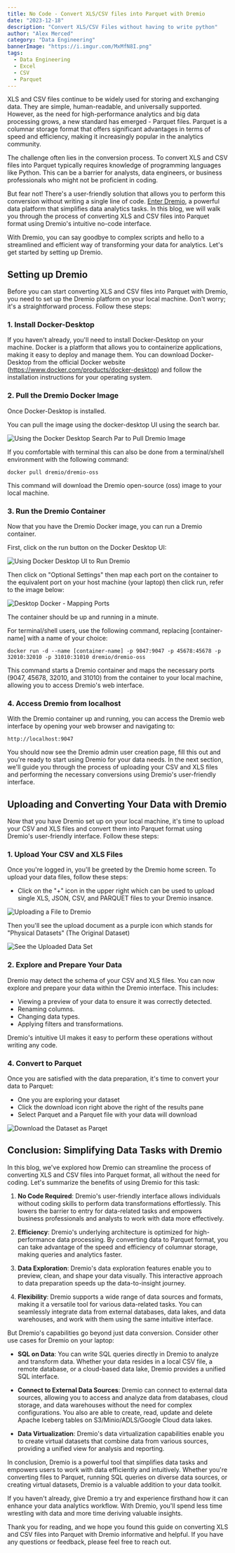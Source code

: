 ```yaml
---
title: No Code - Convert XLS/CSV files into Parquet with Dremio
date: "2023-12-18"
description: "Convert XLS/CSV Files without having to write python"
author: "Alex Merced"
category: "Data Engineering"
bannerImage: "https://i.imgur.com/MxMfN8I.png"
tags:
  - Data Engineering
  - Excel
  - CSV
  - Parquet
---
```


XLS and CSV files continue to be widely used for storing and exchanging data. They are simple, human-readable, and universally supported. However, as the need for high-performance analytics and big data processing grows, a new standard has emerged - Parquet files. Parquet is a columnar storage format that offers significant advantages in terms of speed and efficiency, making it increasingly popular in the analytics community.

The challenge often lies in the conversion process. To convert XLS and CSV files into Parquet typically requires knowledge of programming languages like Python. This can be a barrier for analysts, data engineers, or business professionals who might not be proficient in coding.

But fear not! There's a user-friendly solution that allows you to perform this conversion without writing a single line of code. [Enter Dremio](https://www.dremio.com/get-started/), a powerful data platform that simplifies data analytics tasks. In this blog, we will walk you through the process of converting XLS and CSV files into Parquet format using Dremio's intuitive no-code interface. 

With Dremio, you can say goodbye to complex scripts and hello to a streamlined and efficient way of transforming your data for analytics. Let's get started by setting up Dremio.

## Setting up Dremio

Before you can start converting XLS and CSV files into Parquet with Dremio, you need to set up the Dremio platform on your local machine. Don't worry; it's a straightforward process. Follow these steps:

### 1. Install Docker-Desktop

If you haven't already, you'll need to install Docker-Desktop on your machine. Docker is a platform that allows you to containerize applications, making it easy to deploy and manage them. You can download Docker-Desktop from the official Docker website (https://www.docker.com/products/docker-desktop) and follow the installation instructions for your operating system.

### 2. Pull the Dremio Docker Image

Once Docker-Desktop is installed.

You can pull the image using the docker-desktop UI using the search bar.

![Using the Docker Desktop Search Par to Pull Dremio Image](https://i.imgur.com/7D6XwpO.png)

If you comfortable with terminal this can also be done from a terminal/shell environment with the following command:

```shell
docker pull dremio/dremio-oss
```

This command will download the Dremio open-source (oss) image to your local machine.

### 3. Run the Dremio Container

Now that you have the Dremio Docker image, you can run a Dremio container. 

First, click on the run button on the Docker Desktop UI:

![Using Docker Desktop UI to Run Dremio](https://i.imgur.com/sIctQKO.png)

Then click on "Optional Settings" then map each port on the container to the equivalent port on your host machine (your laptop) then click run, refer to the image below:

![Desktop Docker - Mapping Ports](https://i.imgur.com/xsNwT0q.png)

The container should be up and running in a minute.

For terminal/shell users, use the following command, replacing [container-name] with a name of your choice:

```
docker run -d --name [container-name] -p 9047:9047 -p 45678:45678 -p 32010:32010 -p 31010:31010 dremio/dremio-oss
```
This command starts a Dremio container and maps the necessary ports (9047, 45678, 32010, and 31010) from the container to your local machine, allowing you to access Dremio's web interface.

### 4. Access Dremio from localhost
With the Dremio container up and running, you can access the Dremio web interface by opening your web browser and navigating to:

```
http://localhost:9047
```

You should now see the Dremio admin user creation page, fill this out and you're ready to start using Dremio for your data needs. In the next section, we'll guide you through the process of uploading your CSV and XLS files and performing the necessary conversions using Dremio's user-friendly interface.

## Uploading and Converting Your Data with Dremio

Now that you have Dremio set up on your local machine, it's time to upload your CSV and XLS files and convert them into Parquet format using Dremio's user-friendly interface. Follow these steps:

### 1. Upload Your CSV and XLS Files

Once you're logged in, you'll be greeted by the Dremio home screen. To upload your data files, follow these steps:

- Click on the "+" icon in the upper right which can be used to upload single XLS, JSON, CSV, and PARQUET files to your Dremio insance.

![Uploading a File to Dremio](https://i.imgur.com/ZWRi4bI.png)

Then you'll see the upload document as a purple icon which stands for "Physical Datasets" (The Original Dataset)

![See the Uploaded Data Set](https://i.imgur.com/hJew19o.png)

### 2. Explore and Prepare Your Data

Dremio may detect the schema of your CSV and XLS files. You can now explore and prepare your data within the Dremio interface. This includes:

- Viewing a preview of your data to ensure it was correctly detected.
- Renaming columns.
- Changing data types.
- Applying filters and transformations.

Dremio's intuitive UI makes it easy to perform these operations without writing any code.

### 4. Convert to Parquet

Once you are satisfied with the data preparation, it's time to convert your data to Parquet:

- One you are exploring your dataset
- Click the download icon right above the right of the results pane
- Select Parquet and a Parquet file with your data will download

![Download the Dataset as Parqet](https://i.imgur.com/D24sfFt.png)

## Conclusion: Simplifying Data Tasks with Dremio

In this blog, we've explored how Dremio can streamline the process of converting XLS and CSV files into Parquet format, all without the need for coding. Let's summarize the benefits of using Dremio for this task:

1. **No Code Required**: Dremio's user-friendly interface allows individuals without coding skills to perform data transformations effortlessly. This lowers the barrier to entry for data-related tasks and empowers business professionals and analysts to work with data more effectively.

2. **Efficiency**: Dremio's underlying architecture is optimized for high-performance data processing. By converting data to Parquet format, you can take advantage of the speed and efficiency of columnar storage, making queries and analytics faster.

3. **Data Exploration**: Dremio's data exploration features enable you to preview, clean, and shape your data visually. This interactive approach to data preparation speeds up the data-to-insight journey.

4. **Flexibility**: Dremio supports a wide range of data sources and formats, making it a versatile tool for various data-related tasks. You can seamlessly integrate data from external databases, data lakes, and data warehouses, and work with them using the same intuitive interface.

But Dremio's capabilities go beyond just data conversion. Consider other use cases for Dremio on your laptop:

- **SQL on Data**: You can write SQL queries directly in Dremio to analyze and transform data. Whether your data resides in a local CSV file, a remote database, or a cloud-based data lake, Dremio provides a unified SQL interface.

- **Connect to External Data Sources**: Dremio can connect to external data sources, allowing you to access and analyze data from databases, cloud storage, and data warehouses without the need for complex configurations. You also are able to create, read, update and delete Apache Iceberg tables on S3/Minio/ADLS/Google Cloud data lakes.

- **Data Virtualization**: Dremio's data virtualization capabilities enable you to create virtual datasets that combine data from various sources, providing a unified view for analysis and reporting.

In conclusion, Dremio is a powerful tool that simplifies data tasks and empowers users to work with data efficiently and intuitively. Whether you're converting files to Parquet, running SQL queries on diverse data sources, or creating virtual datasets, Dremio is a valuable addition to your data toolkit.

If you haven't already, give Dremio a try and experience firsthand how it can enhance your data analytics workflow. With Dremio, you'll spend less time wrestling with data and more time deriving valuable insights.

Thank you for reading, and we hope you found this guide on converting XLS and CSV files into Parquet with Dremio informative and helpful. If you have any questions or feedback, please feel free to reach out.

